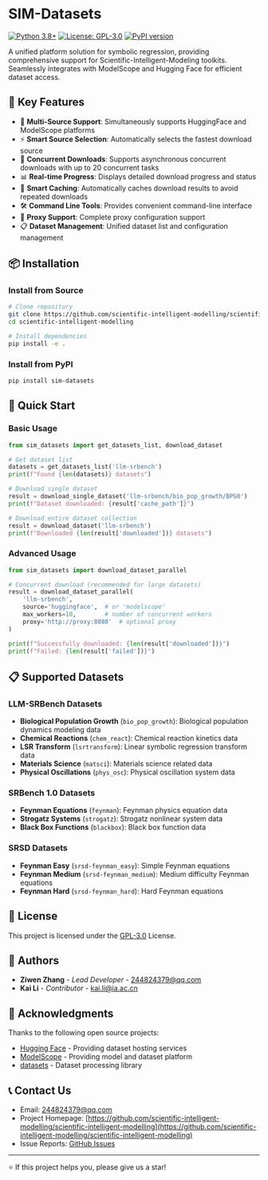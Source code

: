 # SIM-Datasets

[![Python 3.8+](https://img.shields.io/badge/python-3.8+-blue.svg)](https://www.python.org/downloads/)
[![License: GPL-3.0](https://img.shields.io/badge/License-GPL%203.0-green.svg)](https://opensource.org/licenses/GPL-3.0)
[![PyPI version](https://badge.fury.io/py/sim-datasets.svg)](https://badge.fury.io/py/sim-datasets)

A unified platform solution for symbolic regression, providing comprehensive support for Scientific-Intelligent-Modeling toolkits. Seamlessly integrates with ModelScope and Hugging Face for efficient dataset access.

## 🌟 Key Features

- 🔄 **Multi-Source Support**: Simultaneously supports HuggingFace and ModelScope platforms
- ⚡ **Smart Source Selection**: Automatically selects the fastest download source
- 🚀 **Concurrent Downloads**: Supports asynchronous concurrent downloads with up to 20 concurrent tasks
- 📊 **Real-time Progress**: Displays detailed download progress and status
- 📁 **Smart Caching**: Automatically caches download results to avoid repeated downloads
- 🛠️ **Command Line Tools**: Provides convenient command-line interface
- 🔧 **Proxy Support**: Complete proxy configuration support
- 📋 **Dataset Management**: Unified dataset list and configuration management

## 📦 Installation

### Install from Source

```bash
# Clone repository
git clone https://github.com/scientific-intelligent-modelling/scientific-intelligent-modelling.git
cd scientific-intelligent-modelling

# Install dependencies
pip install -e .
```

### Install from PyPI

```bash
pip install sim-datasets
```

## 🚀 Quick Start

### Basic Usage

```python
from sim_datasets import get_datasets_list, download_dataset

# Get dataset list
datasets = get_datasets_list('llm-srbench')
print(f"Found {len(datasets)} datasets")

# Download single dataset
result = download_single_dataset('llm-srbench/bio_pop_growth/BPG0')
print(f"Dataset downloaded: {result['cache_path']}")

# Download entire dataset collection
result = download_dataset('llm-srbench')
print(f"Downloaded {len(result['downloaded'])} datasets")
```

### Advanced Usage

```python
from sim_datasets import download_dataset_parallel

# Concurrent download (recommended for large datasets)
result = download_dataset_parallel(
    'llm-srbench',
    source='huggingface',  # or 'modelscope'
    max_workers=10,        # number of concurrent workers
    proxy='http://proxy:8080'  # optional proxy
)

print(f"Successfully downloaded: {len(result['downloaded'])}")
print(f"Failed: {len(result['failed'])}")
```

## 📋 Supported Datasets

### LLM-SRBench Datasets
- **Biological Population Growth** (`bio_pop_growth`): Biological population dynamics modeling data
- **Chemical Reactions** (`chem_react`): Chemical reaction kinetics data
- **LSR Transform** (`lsrtransform`): Linear symbolic regression transform data
- **Materials Science** (`matsci`): Materials science related data
- **Physical Oscillations** (`phys_osc`): Physical oscillation system data

### SRBench 1.0 Datasets
- **Feynman Equations** (`feynman`): Feynman physics equation data
- **Strogatz Systems** (`strogatz`): Strogatz nonlinear system data
- **Black Box Functions** (`blackbox`): Black box function data

### SRSD Datasets
- **Feynman Easy** (`srsd-feynman_easy`): Simple Feynman equations
- **Feynman Medium** (`srsd-feynman_medium`): Medium difficulty Feynman equations
- **Feynman Hard** (`srsd-feynman_hard`): Hard Feynman equations

## 📄 License

This project is licensed under the [GPL-3.0](https://opensource.org/licenses/GPL-3.0) License.

## 👥 Authors

- **Ziwen Zhang** - *Lead Developer* - [244824379@qq.com](mailto:244824379@qq.com)
- **Kai Li** - *Contributor* - [kai.li@ia.ac.cn](mailto:kai.li@ia.ac.cn)

## 🙏 Acknowledgments

Thanks to the following open source projects:

- [Hugging Face](https://huggingface.co/) - Providing dataset hosting services
- [ModelScope](https://modelscope.cn/) - Providing model and dataset platform
- [datasets](https://github.com/huggingface/datasets) - Dataset processing library

## 📞 Contact Us

- Email: [244824379@qq.com](mailto:244824379@qq.com)
- Project Homepage: [https://github.com/scientific-intelligent-modelling/scientific-intelligent-modelling](https://github.com/scientific-intelligent-modelling/scientific-intelligent-modelling)
- Issue Reports: [GitHub Issues](https://github.com/scientific-intelligent-modelling/scientific-intelligent-modelling/issues)

---

⭐ If this project helps you, please give us a star! 
